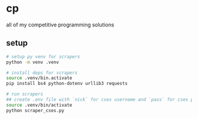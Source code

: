 # cp

all of my competitive programming solutions

## setup

```bash
# setup py venv for scrapers
python -m venv .venv

# install deps for scrapers
source .venv/bin.activate
pip install bs4 python-dotenv urllib3 requests

# run scrapers
## create .env file with `nick` for cses username and `pass` for cses password.
source .venv/bin/activate
python scraper_cses.py
```
